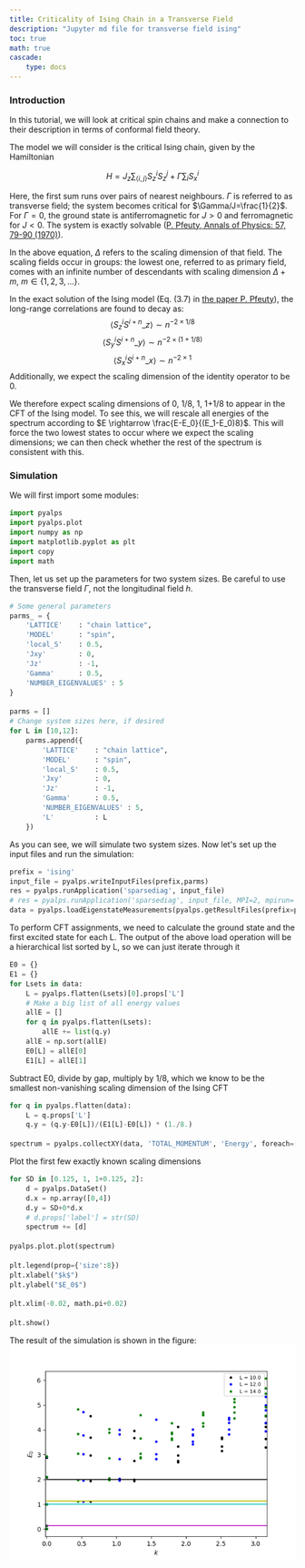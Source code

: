 ```yaml
---
title: Criticality of Ising Chain in a Transverse Field
description: "Jupyter md file for transverse field ising"
toc: true
math: true
cascade:
    type: docs
---
```


### Introduction

In this tutorial, we will look at critical spin chains and make a connection to their description in terms of conformal field theory.

The model we will consider is the critical Ising chain, given by the Hamiltonian

$$
H=J_{z} \sum_{\langle i,j \rangle} S^i_z S^j_z + \Gamma \sum_i S^i_x
$$

Here, the first sum runs over pairs of nearest neighbours. $\Gamma$ is referred to as transverse field; the system becomes critical for $\Gamma/J=\frac{1}{2}$. For $\Gamma=0$, the ground state is antiferromagnetic for $J\gt 0$ and ferromagnetic for $J \lt 0$. The system is exactly solvable ([P. Pfeuty, Annals of Physics: 57, 79-90 (1970)](https://www.sciencedirect.com/science/article/abs/pii/0003491670902708?via%3Dihub)).

In the above equation, $\Delta$ refers to the scaling dimension of that field. The scaling fields occur in groups: the lowest one, referred to as primary field, comes with an infinite number of descendants with scaling dimension $\Delta + m$, $m \in \lbrace 1, 2, 3, ... \rbrace$.

In the exact solution of the Ising model (Eq. (3.7) in [the paper P. Pfeuty](https://www.sciencedirect.com/science/article/abs/pii/0003491670902708?via%3Dihub)), the long-range correlations are found to decay as:
$$
\langle S^i_z S^{i+n}\_z \rangle \sim n^{-2\times 1/8}
$$
$$
\langle S^i_y S^{i+n}\_y \rangle \sim n^{-2\times(1+1/8)}
$$
$$
\langle S^i_x S^{i+n}\_x \rangle \sim n^{-2\times 1}
$$
Additionally, we expect the scaling dimension of the identity operator to be 0.

We therefore expect scaling dimensions of 0, 1/8, 1, 1+1/8 to appear in the CFT of the Ising model. To see this, we will rescale all energies of the spectrum according to $E \rightarrow \frac{E-E_0}{(E_1-E_0)8}$. This will force the two lowest states to occur where we expect the scaling dimensions; we can then check whether the rest of the spectrum is consistent with this.


### Simulation

We will first import some modules:


```python
import pyalps
import pyalps.plot
import numpy as np
import matplotlib.pyplot as plt
import copy
import math
```

Then, let us set up the parameters for two system sizes. Be careful to use the transverse field $\Gamma$, not the longitudinal field $h$.


```python
# Some general parameters
parms_ = {
    'LATTICE'    : "chain lattice",
    'MODEL'      : "spin",
    'local_S'    : 0.5,
    'Jxy'        : 0,
    'Jz'         : -1,
    'Gamma'      : 0.5,
    'NUMBER_EIGENVALUES' : 5
}

parms = []
# Change system sizes here, if desired
for L in [10,12]:
    parms.append({
        'LATTICE'    : "chain lattice",
        'MODEL'      : "spin",
        'local_S'    : 0.5,
        'Jxy'        : 0,
        'Jz'         : -1,
        'Gamma'      : 0.5,
        'NUMBER_EIGENVALUES' : 5,
        'L'          : L
    })

```

As you can see, we will simulate two system sizes. Now let's set up the input files and run the simulation:


```python
prefix = 'ising'
input_file = pyalps.writeInputFiles(prefix,parms)
res = pyalps.runApplication('sparsediag', input_file)
# res = pyalps.runApplication('sparsediag', input_file, MPI=2, mpirun='mpirun')
data = pyalps.loadEigenstateMeasurements(pyalps.getResultFiles(prefix=prefix))
```


To perform CFT assignments, we need to calculate the ground state and the first excited state for each L.
The output of the above load operation will be a hierarchical list sorted by L, so we can just iterate through it


```python
E0 = {}
E1 = {}
for Lsets in data:
    L = pyalps.flatten(Lsets)[0].props['L']
    # Make a big list of all energy values
    allE = []
    for q in pyalps.flatten(Lsets):
        allE += list(q.y)
    allE = np.sort(allE)
    E0[L] = allE[0]
    E1[L] = allE[1]
```

Subtract E0, divide by gap, multiply by 1/8, which we know to be the smallest non-vanishing scaling dimension of the Ising CFT


```python
for q in pyalps.flatten(data):
    L = q.props['L']
    q.y = (q.y-E0[L])/(E1[L]-E0[L]) * (1./8.)

spectrum = pyalps.collectXY(data, 'TOTAL_MOMENTUM', 'Energy', foreach=['L'])
```

Plot the first few exactly known scaling dimensions


```python
for SD in [0.125, 1, 1+0.125, 2]:
    d = pyalps.DataSet()
    d.x = np.array([0,4])
    d.y = SD+0*d.x
    # d.props['label'] = str(SD)
    spectrum += [d]

pyalps.plot.plot(spectrum)

plt.legend(prop={'size':8})
plt.xlabel("$k$")
plt.ylabel("$E_0$")

plt.xlim(-0.02, math.pi+0.02)

plt.show()

```

The result of the simulation is shown in the figure:
![Energy scaling for quantum ising model.](energyscaling.png)
